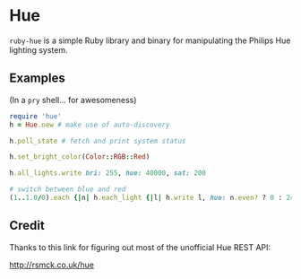 # Hue

`ruby-hue` is a simple Ruby library and binary for manipulating the Philips Hue lighting system.

## Examples

(In a `pry` shell... for awesomeness)

```ruby
require 'hue'
h = Hue.new # make use of auto-discovery

h.poll_state # fetch and print system status

h.set_bright_color(Color::RGB::Red)

h.all_lights.write bri: 255, hue: 40000, sat: 200

# switch between blue and red
(1..1.0/0).each {|n| h.each_light {|l| h.write l, hue: n.even? ? 0 : 248 * 182, transitiontime: 1 }; sleep 0.15 }

```

## Credit

Thanks to this link for figuring out most of the unofficial Hue REST API:

http://rsmck.co.uk/hue

